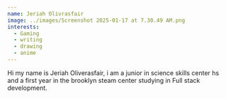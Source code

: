 ```yaml
---
name: Jeriah Olivrasfair 
image: ../images/Screenshot 2025-01-17 at 7.30.49 AM.png
interests: 
  - Gaming
  - writing
  - drawing 
  - anime
---
```




Hi my name is Jeriah Oliverasfair, i am a junior in science skills center hs and a first year in the brooklyn steam center studying in Full stack development.